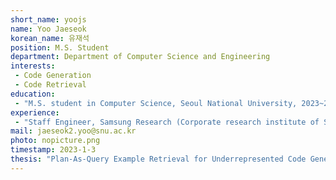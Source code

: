 ```yaml
---
short_name: yoojs
name: Yoo Jaeseok
korean_name: 유재석
position: M.S. Student
department: Department of Computer Science and Engineering
interests:
 - Code Generation
 - Code Retrieval
education:
 - "M.S. student in Computer Science, Seoul National University, 2023~2025"
experience:
 - "Staff Engineer, Samsung Research (Corporate research institute of Samsung Electronics), since 2014"
mail: jaeseok2.yoo@snu.ac.kr
photo: nopicture.png
timestamp: 2023-1-3
thesis: "Plan-As-Query Example Retrieval for Underrepresented Code Generation"
---
```

